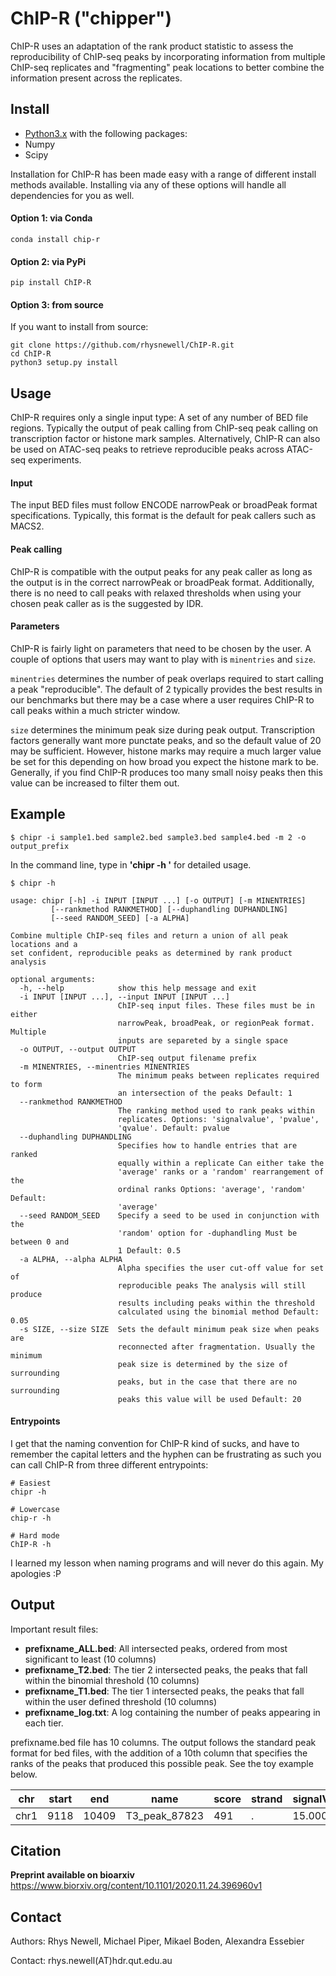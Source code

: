 ChIP-R ("chipper")
==================

ChIP-R uses an adaptation of the rank product statistic to assess the reproducibility of ChIP-seq peaks by incorporating information from multiple ChIP-seq replicates and "fragmenting" peak locations to better combine the information present across the replicates.

Install
-------

- [Python3.x](https://www.python.org/getit/) with the following packages:
- Numpy
- Scipy

Installation for ChIP-R has been made easy with a range of different install methods available. Installing via any of 
these options will handle all dependencies for you as well.

#### Option 1: via Conda

    conda install chip-r

#### Option 2: via PyPi
    
    pip install ChIP-R

#### Option 3: from source

If you want to install from source:

    git clone https://github.com/rhysnewell/ChIP-R.git
    cd ChIP-R
    python3 setup.py install



Usage
-----

ChIP-R requires only a single input type: A set of any number of BED file regions. Typically the output of peak calling from 
ChIP-seq peak calling on transcription factor or histone mark samples. Alternatively, ChIP-R can also be used on 
ATAC-seq peaks to retrieve reproducible peaks across ATAC-seq experiments.


#### Input

The input BED files must follow ENCODE narrowPeak or broadPeak format specifications. Typically, this format is the default
for peak callers such as MACS2. 

#### Peak calling

ChIP-R is compatible with the output peaks for any peak caller as long as the output is in the correct narrowPeak or broadPeak
format. Additionally, there is no need to call peaks with relaxed thresholds when using your chosen peak caller as is the suggested
by IDR.

#### Parameters

ChIP-R is fairly light on parameters that need to be chosen by the user. A couple of options that users may want to play with is
`minentries` and `size`. 

`minentries` determines the number of peak overlaps required to start calling a peak "reproducible". 
The default of 2 typically provides the best results in our benchmarks but there may be a case where a user requires 
ChIP-R to call peaks within a much stricter window.

`size` determines the minimum peak size during peak output. Transcription factors generally want more punctate peaks, and 
so the default value of 20 may be sufficient. However, histone marks may require a much larger value be set for this depending
on how broad you expect the histone mark to be. Generally, if you find ChIP-R produces too many small noisy peaks then this 
value can be increased to filter them out.

Example
------
    $ chipr -i sample1.bed sample2.bed sample3.bed sample4.bed -m 2 -o output_prefix   

In the command line, type in **'chipr -h '** for detailed usage.

    $ chipr -h
    
    usage: chipr [-h] -i INPUT [INPUT ...] [-o OUTPUT] [-m MINENTRIES]
             [--rankmethod RANKMETHOD] [--duphandling DUPHANDLING]
             [--seed RANDOM_SEED] [-a ALPHA]

    Combine multiple ChIP-seq files and return a union of all peak locations and a
    set confident, reproducible peaks as determined by rank product analysis

    optional arguments:
      -h, --help            show this help message and exit
      -i INPUT [INPUT ...], --input INPUT [INPUT ...]
                            ChIP-seq input files. These files must be in either
                            narrowPeak, broadPeak, or regionPeak format. Multiple
                            inputs are separeted by a single space
      -o OUTPUT, --output OUTPUT
                            ChIP-seq output filename prefix
      -m MINENTRIES, --minentries MINENTRIES
                            The minimum peaks between replicates required to form
                            an intersection of the peaks Default: 1
      --rankmethod RANKMETHOD
                            The ranking method used to rank peaks within
                            replicates. Options: 'signalvalue', 'pvalue',
                            'qvalue'. Default: pvalue
      --duphandling DUPHANDLING
                            Specifies how to handle entries that are ranked
                            equally within a replicate Can either take the
                            'average' ranks or a 'random' rearrangement of the
                            ordinal ranks Options: 'average', 'random' Default:
                            'average'
      --seed RANDOM_SEED    Specify a seed to be used in conjunction with the
                            'random' option for -duphandling Must be between 0 and
                            1 Default: 0.5
      -a ALPHA, --alpha ALPHA
                            Alpha specifies the user cut-off value for set of
                            reproducible peaks The analysis will still produce
                            results including peaks within the threshold
                            calculated using the binomial method Default: 0.05
      -s SIZE, --size SIZE  Sets the default minimum peak size when peaks are
                            reconnected after fragmentation. Usually the minimum
                            peak size is determined by the size of surrounding
                            peaks, but in the case that there are no surrounding
                            peaks this value will be used Default: 20


#### Entrypoints

I get that the naming convention for ChIP-R kind of sucks, and have to remember the capital letters and the hyphen can
be frustrating as such you can call ChIP-R from three different entrypoints:
    
    # Easiest
    chipr -h
    
    # Lowercase
    chip-r -h
    
    # Hard mode
    ChIP-R -h

I learned my lesson when naming programs and will never do this again. My apologies :P

Output
------

Important result files:

- **prefixname_ALL.bed**: All intersected peaks, ordered from most significant to least (10 columns)
- **prefixname_T2.bed**: The tier 2 intersected peaks, the peaks that fall within the binomial threshold (10 columns)
- **prefixname_T1.bed**: The tier 1 intersected peaks, the peaks that fall within the user defined threshold (10 columns)
- **prefixname_log.txt**: A log containing the number of peaks appearing in each tier.


prefixname.bed file has 10 columns. The output follows the standard peak format for bed files, with the addition of a 10th column that specifies the ranks of the peaks that produced this possible peak. See the toy example below.

|chr |start|end  |name |score |strand  |signalValue |p-value |q-value|
|----|-----|-----|----|------|-----|------|------|------|
|chr1|9118 |10409|T3_peak_87823|	491|	.	|15.000000	| 0.113938|0.712353	|


Citation
--------

**Preprint available on bioarxiv**
https://www.biorxiv.org/content/10.1101/2020.11.24.396960v1



Contact
-------

Authors: Rhys Newell, Michael Piper, Mikael Boden, Alexandra Essebier

Contact:  rhys.newell(AT)hdr.qut.edu.au
